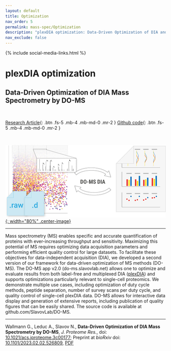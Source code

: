 ```yaml
---
layout: default
title: Optimization
nav_order: 5
permalink: mass-spec/Optimization
description: "plexDIA optimization: Data-Driven Optimization of DIA and multiplexed DIA (plexDIA) Mass Spectrometry by DO-MS"
nav_exclude: false
---
```

{% include social-media-links.html %}

# plexDIA optimization
## Data-Driven Optimization of DIA Mass Spectrometry by DO-MS

&nbsp;


[Research Article][plexDIA_DO-MS_Article]{: .btn .fs-5 .mb-4 .mb-md-0 .mr-2 }
[Github code](https://github.com/SlavovLab/DO-MS){: .btn .fs-5 .mb-4 .mb-md-0 .mr-2 }

&nbsp;

[![](Figures/plexDIA_Optimization_DO-MS.jpeg){: width="80%" .center-image}][plexDIA_DO-MS_Article]


----


Mass spectrometry (MS) enables specific and accurate quantification of proteins with ever-increasing throughput and sensitivity. Maximizing this potential of MS requires optimizing data acquisition parameters and performing efficient quality control for large datasets. To facilitate these objectives for data-independent acquisition (DIA), we developed a second version of our framework for data-driven optimization of MS methods (DO-MS). The DO-MS app v2.0 (do-ms.slavovlab.net) allows one to optimize and evaluate results from both label-free and multiplexed DIA ([plexDIA](https://www.nature.com/articles/s41587-022-01411-1)) and supports optimizations particularly relevant to single-cell proteomics. We demonstrate multiple use cases, including optimization of duty cycle methods, peptide separation, number of survey scans per duty cycle, and quality control of single-cell plexDIA data. DO-MS allows for interactive data display and generation of extensive reports, including publication of quality figures that can be easily shared. The source code is available at github.com/SlavovLab/DO-MS.


-----


Wallmann G., Leduc A., Slavov N., **Data-Driven Optimization of DIA Mass Spectrometry by DO-MS**, *J. Proteome Res.*, doi: [10.1021/acs.jproteome.3c00177][plexDIA_DO-MS_Article]; Preprint at *bioRxiv* doi: [10.1101/2023.02.02.526809][plexDIA_DO-MS_Preprint], [PDF](https://slavovlab.net/Slavov-Lab-Publications/2023_DO-MS_DIA_plexDIA_JPR.pdf)




<!--
<h2 style="letter-spacing: 2px; font-size: 26px;" id="plexDIA-data" >plexDIA data organized by experiments</h2>
All RAW and processed data from the [plexDIA article][plexDIA_Article] are organized in this [directory](https://drive.google.com/drive/folders/1yumNWViKTxMqhxDAnAW2Fm42hYd6C_Ws?usp=sharing). Below are links to processed data from single cells, cells isolated based in DNA content (cell cycle phases) and from LFQ-bench style benchmarking experiments.


 * Processed [single-cell data](https://drive.google.com/drive/folders/1pUC2zgXKtKYn22mlor0lmUDK0frgwL_-?usp=sharing)

 * Proteins x single cells [data matrix](https://drive.google.com/file/d/1_qztwEM3OxS5R6A6-N1Ai_vs60tWDLtE/view?usp=sharing)

 * Processed [cell division cycle data](https://drive.google.com/drive/folders/1xJ5ewZj-JNry36UBOMJHVn6-QolwXkZV?usp=sharingg)

 * Processed [benchmarking data](https://drive.google.com/drive/folders/1WwCOfQtvxNsT-tdR88kbwaglm1xYiqWh?usp=sharing)


&nbsp;


<h2 style="letter-spacing: 2px; font-size: 26px;" id="RAW-data" >plexDIA RAW data and search results from DIA-NN</h2>
The repositories below contain RAW mass-spectrometry data files generated by a first-generation Q-exactive instrument as well as the search results from analyzing the  RAW files by [DIA-NN](https://drive.google.com/file/d/1naoAhDX6VyvQ8Uc1ukfpcMcKzyTFbDCv/view?usp=sharing). Searching plexDIA data with DIA-NN is described in this [tutorial](https://youtu.be/0Wmg9LjDtgE).


* **MassIVE Repository for version 1 (Bulk plexDIA data):**
  - [**http:**  MSV000088302](https://massive.ucsd.edu/ProteoSAFe/dataset.jsp?task=8b0a2f5b2fc84964b4bd4ee64fc84d25)
  - [**ftp:** &nbsp; MSV000088302](ftp://massive.ucsd.edu/MSV000088302)

-->


[plexDIA_DO-MS_Article]: https://pubs.acs.org/doi/10.1021/acs.jproteome.3c00177 "plexDIA optimization: Data-Driven Optimization of DIA and multiplexed DIA (plexDIA) Mass Spectrometry by DO-MS"

[plexDIA_DO-MS_Preprint]:  https://doi.org/10.1101/2023.02.02.526809 "plexDIA optimization: Data-Driven Optimization of DIA and multiplexed DIA (plexDIA) Mass Spectrometry by DO-MS"


&nbsp;


&nbsp;  

&nbsp;

&nbsp;  

&nbsp;

&nbsp;

&nbsp;

&nbsp;

&nbsp;

&nbsp;

&nbsp;

&nbsp;

&nbsp;

&nbsp;

&nbsp;

&nbsp;

&nbsp;

&nbsp;

&nbsp;
